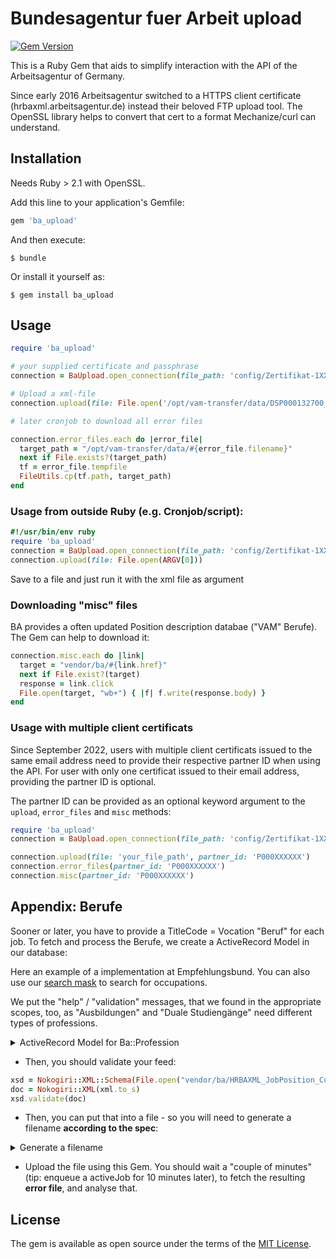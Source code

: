 # Bundesagentur fuer Arbeit upload

[![Gem Version](https://badge.fury.io/rb/ba_upload.svg)](https://badge.fury.io/rb/ba_upload)

This is a Ruby Gem that aids to simplify interaction with the API of the Arbeitsagentur of Germany.

Since early 2016 Arbeitsagentur switched to a HTTPS client certificate (hrbaxml.arbeitsagentur.de) instead their beloved FTP upload tool. The OpenSSL library helps to convert that cert to a format Mechanize/curl can understand.

## Installation

Needs Ruby > 2.1 with OpenSSL.

Add this line to your application's Gemfile:

```ruby
gem 'ba_upload'
```

And then execute:

    $ bundle

Or install it yourself as:

    $ gem install ba_upload

## Usage

```ruby
require 'ba_upload'

# your supplied certificate and passphrase
connection = BaUpload.open_connection(file_path: 'config/Zertifikat-1XXXX.p12', passphrase: 'YOURPASSPHRASE')

# Upload a xml-file
connection.upload(file: File.open('/opt/vam-transfer/data/DSP000132700_2016-08-08_05-00-09.xml'))

# later cronjob to download all error files

connection.error_files.each do |error_file|
  target_path = "/opt/vam-transfer/data/#{error_file.filename}"
  next if File.exists?(target_path)
  tf = error_file.tempfile
  FileUtils.cp(tf.path, target_path)
end
```

### Usage from outside Ruby (e.g. Cronjob/script):

```ruby
#!/usr/bin/env ruby
require 'ba_upload'
connection = BaUpload.open_connection(file_path: 'config/Zertifikat-1XXXX.p12', passphrase: 'YOURPASSPHRASE')
connection.upload(file: File.open(ARGV[0]))
```

Save to a file and just run it with the xml file as argument


### Downloading "misc" files

BA provides a often updated Position description databae ("VAM" Berufe). The Gem can help to download it:

```ruby
connection.misc.each do |link|
  target = "vendor/ba/#{link.href}"
  next if File.exist?(target)
  response = link.click
  File.open(target, "wb+") { |f| f.write(response.body) }
end
```

### Usage with multiple client certificats

Since September 2022, users with multiple client certificats issued to the same email address need to provide their respective partner ID when using the API.
For user with only one certificat issued to their email address, providing the partner ID is optional.

The partner ID can be provided as an optional keyword argument to the `upload`, `error_files` and `misc` methods:

```ruby
require 'ba_upload'
connection = BaUpload.open_connection(file_path: 'config/Zertifikat-1XXXX.p12', passphrase: 'YOURPASSPHRASE')

connection.upload(file: 'your_file_path', partner_id: 'P000XXXXXX')
connection.error_files(partner_id: 'P000XXXXXX')
connection.misc(partner_id: 'P000XXXXXX')

```

## Appendix: Berufe

Sooner or later, you have to provide a TitleCode = Vocation "Beruf" for each job. To fetch and process the Berufe, we create a ActiveRecord Model in our database:

Here an example of a implementation at Empfehlungsbund. You can also use our [search mask](https://login.empfehlungsbund.de/arbeitsagentur) to search for occupations.

We put the "help" / "validation" messages, that we found in the appropriate scopes, too, as "Ausbildungen" and "Duale Studiengänge" need different types of professions.

<details>
<summary>ActiveRecord Model for Ba::Profession</summary>

```ruby 
# migration:
create_table :ba_professions do |t|
 t.string "bkz"
 t.string "typ"
 t.string "lbkgruppe"
 t.string "hochschulberuf"
 t.string "kuenstler"
 t.string "bezeichnung_nl"
 t.string "bezeichnung_nk"
 t.string "suchname_nl"
 t.datetime "created_at"
 t.datetime "updated_at"
 t.integer "ebene"
 t.integer "qualifikationsniveau"
 t.datetime "deleted_on"
end
```


lbkgruppe hochschulberuf ebene kuenstler bezeichnung_nl bezeichnung_nk suchname_nl

class Ba::Profession < ApplicationRecord
  has_many :jobs

  scope :undeleted, -> { where 'deleted_on is null' }
  scope :berufe, -> { where typ: 'B' }
  scope :ausbildungen, -> { where typ: 'A' }
  scope :sorted, -> { order(Arel.sql('deleted_on is not null, bezeichnung_nl')) }
  # Bei Auswahl von „Ausbildung“ (EducationType=0) sind die Berufe mit dem
  # Qualifikationsniveau 2 zulässig. Zusätzlich sind hier alle Berufe folgender
  # berufskundlicher Gruppen erlaubt: [...]
  scope :reine_ausbildungen, -> {
    where(qualifikationsniveau: 2).or(
      where(lbkgruppe: [1150, 3110, 5130])
    ).ausbildungen
  }
  # Wird ein Stellenangebot vom Typ „Duales Studium“ (EducationType=1) übermittelt, sind der
  # Studiengang und der ggf. vorhandene Ausbildungsberuf getrennt anzugeben. Als
  # Studiengang (Course) sind Berufe mit ausschließlich dem Qualifikationsniveau 4 zulässig.
  # Diese Berufe entstammen alle der berufskundlichen Gruppe 3120 („A Grundständige
  # Studienfächer/-gänge“). Der als Ausbildung (TitleCode) angegebene Beruf darf
  # dementsprechend nicht ausschließlich das Qualifikationsniveau 4 haben.
  scope :duale_studiengaenge, -> { ausbildungen.where ebene: 3, qualifikationsniveau: 4 }

  def duales_studium?
    ebene == 3 && qualifikationsniveau == 4 && typ == 'A'
  end

  def self.download_from_ba
    require 'tty/prompt'
    prompt = TTY::Prompt.new
    link = Ba::Distributor.ba_connection.misc.last do |link|
    link.click
    target = "public/ba/#{link.href}"
    response = link.click
    File.open(target, "wb+") { |f| f.write(response.body) }

    puts "Unzipping vam_beruf_kurz.xml..."
    `unzip -o -d public/ba/ #{target} vam_beruf_kurz.xml`
  end

  def self.import(path: 'public/ba/vam_beruf_kurz.xml')
    doc = Nokogiri::XML.parse(File.open(path))
    berufe_vorher = Ba::Beruf.undeleted.pluck(:id)
    doc.search('beruf').each do |beruf_doc|
      beruf = where(id: beruf_doc['id']).first_or_initialize

      beruf.bkz = beruf_doc['bkz']

      beruf.typ = beruf_doc.at('typ').text == 't' ? 'B' : 'A'
      beruf.qualifikationsniveau = beruf_doc.at('qualifikationsNiveau[niveau]')['niveau']
      beruf_doc.search(*%w[lbkgruppe hochschulberuf ebene kuenstler bezeichnung_nl bezeichnung_nk suchname_nl]).each do |i|
        beruf.send("#{i.name}=", i.text)
      end
      beruf.save
      berufe_vorher.delete(beruf.id)
    end
    Ba::Beruf.where(id: berufe_vorher).update_all deleted_on: Time.zone.now if berufe_vorher.any?
  end
  scope :duale_studiengaenge, -> { where ebene: 3, qualifikationsniveau: 4 }

  def display_name
    prefix = if deleted_on?
               "[!VERALTET!] "
             end
    if typ == 'A'
      if ebene == 3 && qualifikationsniveau == 4
        "#{prefix}#{bezeichnung_nk} (DUALES STUDIUM/praxisorientiert)"
      else
        "#{prefix}#{bezeichnung_nk} (AUSBILDUNG)"
      end
    else
      "#{prefix}#{bezeichnung_nk}"
    end
  end

  def as_json(opts = {})
    {
      id: id,
      display_name: display_name
    }
  end
```

</details>

## Appendix: How to construct a Job-Posting XML file to upload

- Download the most recent JobPosting xsd from https://baxml.arbeitsagentur.de/geschuetzt/download/
- You can visualize the xsd here: http://www.xml-tools.net/schemaviewer.html
- Now, you can construct the file with xml-builder:

<details>
<summary>Example for constructing a feed using XmlBuilder</summary>

```ruby
    xml = Builder::XmlMarkup.new(indent: 1)
      xml.instruct!
      xml.tag!("HRBAXMLJobPositionPosting") do
        xml.tag!("Header") do
          xml.tag!("SupplierId", SUPPLIER_ID)
          xml.tag!("Timestamp", Time.zone.now.to_s(:db).tr(" ", "T"))
          xml.tag!("Amount", obs.count)
          # F: Full
          # D: Diff
          if @only_jobs
            xml.tag!("TypeOfLoad", "D")
          else
            xml.tag!("TypeOfLoad", "F")
          end
        end
        xml.tag!("Data") do
          jobs.each do |job|
            generate_xml_for_job(xml, job)
          end
          
          jobs_to_delete.each do |job|
            xml.tag! "DeleteEntry" do
              xml.tag! "EntryId", id
            end
          end
        end
      end
      xml
```
</details>

- Then, you should validate your feed:

```ruby
xsd = Nokogiri::XML::Schema(File.open("vendor/ba/HRBAXML_JobPosition_Current.xsd"))
doc = Nokogiri::XML(xml.to_s)
xsd.validate(doc)
```

- Then, you can put that into a file - so you will need to generate a filename **according to the spec**:

<details>
<summary>Generate a filename</summary>
```ruby
# for historic reasons, you could transmit a bunch of files with the same timestamp using an index/offset, but usually, just putting 0 here should be enought
index = 0
number_of_feeds_to_push_now = 1
ended = index == (number_of_feeds_to_push_now - 1)
flag = ended ? "E" : "C"
date = Time.zone.now.strftime "%Y-%m-%d_%H-%M-%S_F#{'%03d' % (index + 1)}#{flag}"
"DS#{SUPPLIER_ID}_#{date}.xml"
```
</details>

- Upload the file using this Gem. You should wait a "couple of minutes" (tip: enqueue a activeJob for 10 minutes later), to fetch the resulting **error file**, and analyse that.



## License

The gem is available as open source under the terms of the [MIT License](http://opensource.org/licenses/MIT).

